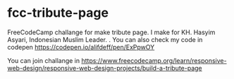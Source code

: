 # fcc-tribute-page
FreeCodeCamp challange for make tribute page. I make for KH. Hasyim Asyari, Indonesian Muslim Leader.
.
You can also check my code in codepen https://codepen.io/alifdeff/pen/ExPpwOY

You can join challange in https://www.freecodecamp.org/learn/responsive-web-design/responsive-web-design-projects/build-a-tribute-page
